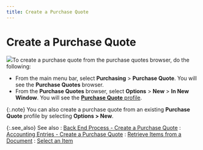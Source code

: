 ```yaml
---
title: Create a Purchase Quote
---
```


# Create a Purchase Quote


![]({{site.pp_baseurl}}/img/steps.gif)To create a purchase quote from the purchase  quotes browser, do the following:

- From the main  menu bar, select **Purchasing** >  **Purchase Quote**. You will see the  **Purchase Quotes** browser.
- From the **Purchase Quotes** browser, select **Options** > **New** > **In New Window**.  You will see the [**Purchase 
 Quote** profile]({{site.pp_baseurl}}/purc-proc/pqs/create-a-purchase-quote/the_purchase_quote_profile.html).



{:.note}
You can also create a purchase quote from  an existing **Purchase Quote** profile  by selecting **Options &gt; New**.


{:.see_also}
See also
: [Back End Process  - Create a Purchase Quote]({{site.pp_baseurl}}/purc-proc/pqs/create-a-purchase-quote/backend_processes_pq.html)
: [Accounting Entries  - Create a Purchase Quote]({{site.pp_baseurl}}/purc-proc/pqs/create-a-purchase-quote/accounting_entries_pq.html)
: [Retrieve  Items from a Document]({{site.pp_baseurl}}/purc-proc/doc-profile/contents/item-info/details/add-retrieve-items/retrieving_items_from_documents.html)
: [Select an Item]({{site.pp_baseurl}}/purc-proc/doc-profile/contents/item-info/details/add-retrieve-items/selecting_an_item.html)
